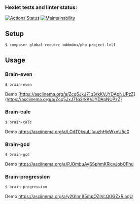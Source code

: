 ### Hexlet tests and linter status:
[![Actions Status](https://github.com/oddmdma/php-project-lvl1/actions/workflows/hexlet-check.yml/badge.svg)](https://github.com/oddmdma/php-project-lvl1/actions)
[![Maintainability](https://api.codeclimate.com/v1/badges/4c0cd8ae4489822d4b01/maintainability)](https://codeclimate.com/github/oddmdma/php-project-lvl1/maintainability)

## Setup

```sh
$ composer global require oddmdma/php-project-lvl1
```

## Usage

### Brain-even
```sh
$ brain-even
```
Demo [https://asciinema.org/a/Zcq5JxJ71q3rkKVJYDApNUPzZ](https://asciinema.org/a/Zcq5JxJ71q3rkKVJYDApNUPzZ)

### Brain-calc
```sh
$ brain-calc
```

Demo [https://asciinema.org/a/LOdT0ksuLIIuuzhHjcWxnU5c0
](https://asciinema.org/a/LOdT0ksuLIIuuzhHjcWxnU5c0)


### Brain-gcd
```sh
$ brain-gcd
```

Demo [https://asciinema.org/a/PJOmbuAySSphmKRlcvJobCFhu
](https://asciinema.org/a/PJOmbuAySSphmKRlcvJobCFhu)


### Brain-progression
```sh
$ brain-progression
```

Demo [https://asciinema.org/a/y2GInnB5mpOZIVcQGGZxRlaqU
](https://asciinema.org/a/y2GInnB5mpOZIVcQGGZxRlaqU)
